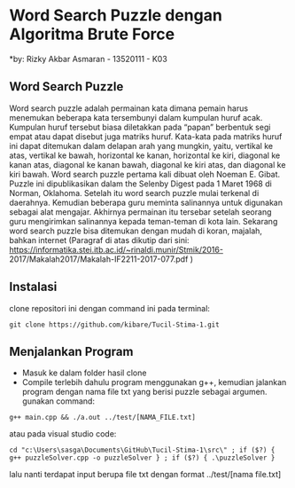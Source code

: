# Word Search Puzzle dengan Algoritma Brute Force
*by: Rizky Akbar Asmaran - 13520111 - K03

## Word Search Puzzle 
Word search puzzle adalah permainan kata dimana pemain harus menemukan beberapa kata 
tersembunyi dalam kumpulan huruf acak. Kumpulan huruf tersebut biasa diletakkan pada “papan” 
berbentuk segi empat atau dapat disebut juga matriks huruf. Kata-kata pada matriks huruf ini dapat 
ditemukan dalam delapan arah yang mungkin, yaitu, vertikal ke atas, vertikal ke bawah, horizontal 
ke kanan, horizontal ke kiri, diagonal ke kanan atas, diagonal ke kanan bawah, diagonal ke kiri 
atas, dan diagonal ke kiri bawah. Word search puzzle pertama kali dibuat oleh Noeman E. Gibat. 
Puzzle ini dipublikasikan dalam the Selenby Digest pada 1 Maret 1968 di Norman, Oklahoma. 
Setelah itu word search puzzle mulai terkenal di daerahnya. Kemudian beberapa guru meminta 
salinannya untuk digunakan sebagai alat mengajar. Akhirnya permainan itu tersebar setelah 
seorang guru mengirimkan salinannya kepada teman-teman di kota lain. Sekarang word search 
puzzle bisa ditemukan dengan mudah di koran, majalah, bahkan internet (Paragraf di atas dikutip 
dari sini: https://informatika.stei.itb.ac.id/~rinaldi.munir/Stmik/2016-
2017/Makalah2017/Makalah-IF2211-2017-077.pdf )
 
 ## Instalasi
 clone repositori ini dengan command ini pada terminal: 
 ```
git clone https://github.com/kibare/Tucil-Stima-1.git
 ```
 
 ## Menjalankan Program
 - Masuk ke dalam folder hasil clone
 - Compile terlebih dahulu program menggunakan g++, kemudian jalankan program dengan nama file txt yang berisi puzzle sebagai argumen. gunakan command:
 ```
 g++ main.cpp && ./a.out ../test/[NAMA_FILE.txt]
 ```
 atau pada visual studio code:
  ```
 cd "c:\Users\sasga\Documents\GitHub\Tucil-Stima-1\src\" ; if ($?) { g++ puzzleSolver.cpp -o puzzleSolver } ; if ($?) { .\puzzleSolver }
 ```
 lalu nanti terdapat input berupa file txt dengan format ../test/[nama file.txt]
